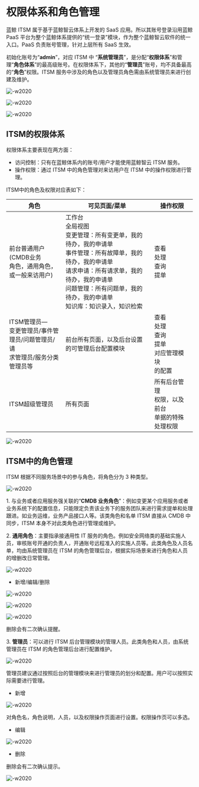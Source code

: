 # 权限体系和角色管理

蓝鲸 ITSM 属于基于蓝鲸智云体系上开发的 SaaS 应用。所以其账号登录沿用蓝鲸 PaaS 平台为整个蓝鲸体系提供的“统一登录”模块，作为整个蓝鲸智云软件的统一入口。PaaS 负责账号管理，针对上层所有 SaaS 生效。

初始化账号为“**admin**”，对应 ITSM 中 “**系统管理员**”，是分配“**权限体系**”和管理“**角色体系**”的最高级账号。在权限体系下，其他的“**管理员**”账号，均不具备最高的“**角色**”权限。ITSM 服务中涉及的角色以及管理员角色需由系统管理员来进行创建及维护。

![-w2020](../assets/6.gif)

![-w2020](../assets/7.gif)

![-w2020](../assets/8.gif)

## ITSM的权限体系

权限体系主要表现在两方面：
- 访问控制：只有在蓝鲸体系内的账号/用户才能使用蓝鲸智云 ITSM 服务。
- 操作权限：通过 ITSM 中的角色管理对来访用户在 ITSM 中的操作权限进行管理。

ITSM中的角色及权限对应表如下：

| 角色 | 可见页面/菜单 | 操作权限 |
| ---- | ------------- | -------- |
| 前台普通用户<br>(CMDB业务<br>角色，通用角色，<br>或一般来访用户)| 工作台<br>全局视图<br>变更管理：所有变更单，我的待办，我的申请单<br>事件管理：所有故障单，我的待办，我的申请单<br>请求申请：所有请求单，我的待办，我的申请单<br>问题管理：所有问题单，我的待办，我的申请单<br>知识库：知识录入，知识检索 | 查看<br>处理<br>查询<br>提单|
| ITSM管理员—<br>变更管理员/事件管<br>理员/问题管理员/请<br>求管理员/服务分类管理员等 | 前台所有页面，以及后台设置的可管理后台配置模块 | 查看<br>处理<br>查询<br>提单<br>对应管理模块<br>的配置 |
| ITSM超级管理员 | 所有页面 | 所有后台管理<br>权限，以及前台<br>单据的特殊处理权限 |

![-w2020](../assets/9.gif)

## ITSM中的角色管理

ITSM 根据不同服务场景中的参与角色，将角色分为 3 种类型。

![-w2020](../assets/10.gif)

1\. 与业务或者应用服务强关联的“**CMDB 业务角色**”：例如变更某个应用服务或者业务系统下的配置信息，只能限定负责该业务下的服务团队来进行需求提单和处理跟进。如业务运维，业务产品接口人等。该类角色和名单 ITSM 直接从 CMDB 中同步，ITSM 本身不对此类角色进行管理或维护。

2\. **通用角色**：主要指承接通用性 IT 服务的角色。例如安全网络类的基础实施人员，审核账号开通的负责人，开通账号远程准入的实施人员等。此类角色及人员名单，均由系统管理员在 ITSM 的角色管理后台，根据实际场景来进行角色和人员的增删改日常管理。

![-w2020](../assets/11.gif)

- 新增/编辑/删除

![-w2020](../assets/12.gif)

![-w2020](../assets/13.gif)

![-w2020](../assets/14.gif)


删除会有二次确认提醒。

3\. **管理员**：可以进行 ITSM 后台管理模块的管理人员。此类角色和人员，由系统管理员在 ITSM 的角色管理后台进行配置维护。

![-w2020](../assets/15.gif)

管理员建议通过按照后台的管理模块来进行管理员的划分和配置。用户可以按照实际需要进行管理。
- 新增

![-w2020](../assets/16.gif)

对角色名，角色说明，人员，以及权限操作页面进行设置。权限操作页可以多选。
- 编辑

![-w2020](../assets/17.gif)

- 删除

删除会有二次确认提示。

![-w2020](../assets/18.gif)
